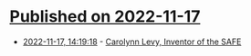 # [Published on 2022-11-17](index.md)

* [2022-11-17, 14:19:18](https://news.ycombinator.com/item?id=33639191) - [Carolynn Levy, Inventor of the SAFE](https://meridian.mercury.com/carolynn-levy)
